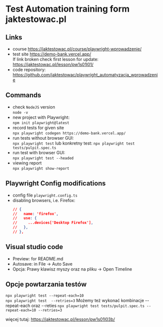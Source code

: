 # Test Automation training form jaktestowac.pl


## Links
- course https://jaktestowac.pl/course/playwright-wprowadzenie/
- test site
https://demo-bank.vercel.app/  
If link broken check first lesson for update:
https://jaktestowac.pl/lesson/pw1s01l01/
- code repository: https://github.com/jaktestowac/playwright_automatyzacja_wprowadzenie


## Commands
- check `NodeJS` version    
`node -v`
- new project with Playwright:  
`npm init playwright@latest`
- record tests for given site  
`npx playwright codegen https://demo-bank.vercel.app/`
- run tests without browser GUI:  
`npx playwright test` lub konkretny test:
`npx playwright test tests/pulpit.spec.ts`
- run test with browser GUI:  
`npx playwright test --headed`
- viewing report  
`npx playwright show-report`


## Playwright Config modifications
- config file `playwright.config.ts`
- disabling browsers, i.e. Firefox:
    ```json
    // {
    //   name: 'firefox',
    //   use: {
    //     ...devices['Desktop Firefox'],
    //   },
    // },
    ```

## Visual studio code
- Preview: for README.md
- Autosave: in File -> Auto Save 
- Opcja: Prawy klawisz myszy oraz na pliku -> Open Timeline

## Opcje powtarzania testów
```npx playwright test --repeat-each=10```  
```npx playwright test  --retries=3```
Możemy też wykonać kombinacje  --repeat-each oraz --reties
```npx playwright test tests/pulpit.spec.ts --repeat-each=10 --retries=3```

więcej tutaj: https://jaktestowac.pl/lesson/pw1s01l03b/
